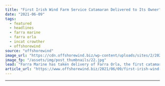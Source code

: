 ```yaml
---
title: "First Irish Wind Farm Service Catamaran Delivered to Its Owner"
date: "2021-06-09"
tags: 
  - featured
  - headlines
  - farra marine
  - farra orla
  - incat crowther
  - offshorewind
source: "offshorewind"
image_url: "https://cdn.offshorewind.biz/wp-content/uploads/sites/2/2021/06/09121003/Incat-Crowther-_-Farra-Orla.jpg"
image_fp: "/assets/img/post_thumbnails/22.jpg"
lead: "Farra Marine has taken delivery of Farra Orla, the first catamaran wind farm service"
article_url: "https://www.offshorewind.biz/2021/06/09/first-irish-wind-farm-service-catamaran-delivered-to-its-owner/"
---
```


---
